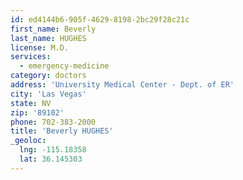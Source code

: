 ```yaml
---
id: ed4144b6-905f-4629-8198-2bc29f28c21c
first_name: Beverly
last_name: HUGHES
license: M.D.
services:
  - emergency-medicine
category: doctors
address: 'University Medical Center - Dept. of ER'
city: 'Las Vegas'
state: NV
zip: '89102'
phone: 702-383-2000
title: 'Beverly HUGHES'
_geoloc:
  lng: -115.18358
  lat: 36.145303
---
```

